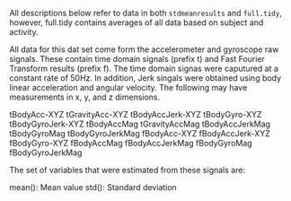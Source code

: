 All descriptions below refer to data in both `stdmeanresults` and `full.tidy`, however, full.tidy contains averages of all data based on subject and activity. 

All data for this dat set come form the accelerometer and gyroscope raw signals. These contain time domain signals (prefix t) and Fast Fourier Transform results (prefix f). The time domain signas were caputured at a constant rate of 50Hz. In addition, Jerk singals were obtained using body linear acceleration and angular velocity. The following may have measurements in x, y, and z dimensions.

tBodyAcc-XYZ
tGravityAcc-XYZ
tBodyAccJerk-XYZ
tBodyGyro-XYZ
tBodyGyroJerk-XYZ
tBodyAccMag
tGravityAccMag
tBodyAccJerkMag
tBodyGyroMag
tBodyGyroJerkMag
fBodyAcc-XYZ
fBodyAccJerk-XYZ
fBodyGyro-XYZ
fBodyAccMag
fBodyAccJerkMag
fBodyGyroMag
fBodyGyroJerkMag

The set of variables that were estimated from these signals are: 

mean(): Mean value
std(): Standard deviation
